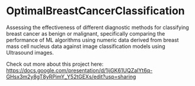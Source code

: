 # OptimalBreastCancerClassification

Assessing the effectiveness of different diagnostic methods for classifying breast cancer as benign or malignant, specifically comparing the performance of ML algorithms using numeric data derived from breast mass cell nucleus data against image classification models using Ultrasound images.

Check out more about this project here: https://docs.google.com/presentation/d/1ijGK61UQZaIYt6q-GHsx3m2y8gT8yRPimY_Y52tGEXs/edit?usp=sharing
